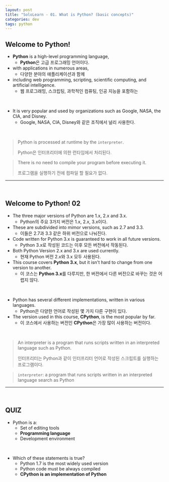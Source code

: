 ```yaml
---
layout: post
title: "SoloLearn - 01. What is Python? (basic concepts)"
categories: dev
tags: python
---
```


## Welcome to Python!

- **Python** is a high-level programming language,
  - **Python**은 고급 프로그래밍 언어이다.
- with applications in numerous areas,
  - 다양한 분야의 애플리케이션과 함께
- including web programming, scripting, scientific computing, and artificial intelligence.
  - 웹 프로그래밍, 스크립팅, 과학적인 컴퓨팅, 인공 지능을 포함하는

<br>

- It is very popular and used by organizations such as Google, NASA, the CIA, and Disney.
  - Google, NASA, CIA, Disney와 같은 조직에서 널리 사용한다.

<br>

>Python is processed at runtime by the `interpreter`.
>
>Python은 인터프리터에 의한 런타임에서 처리된다.

> There is no need to compile your program before executing it.
>
> 프로그램을 실행하기 전에 컴파일 할 필요가 없다.

------

<br>

## Welcome to Python! 02

- The three major versions of Python are 1.x, 2.x and 3.x.
  - Python의 주요 3가지 버전은 1.x, 2.x, 3.x이다.
- These are subdivided into mimor versions, such as 2.7 and 3.3.
  - 이들은 2.7과 3.3 같은 하위 버전으로 나눠진다.
- Code written for Python 3.x is guaranteed to work in all future versions.
  - Python 3.x로 작성된 코드는 이후 모든 버전에서 작동된다.
- Both Python Version 2.x and 3.x are used currently.
  - 현재 Python 버전 2.x와 3.x 모두 사용된다.
- This course covers **Python 3.x**, but it isn't hard to change from one version to another.
  - 이 코스는 **Python 3.x**를 다루지만, 한 버전에서 다른 버전으로 바꾸는 것은 어렵지 않다.

<br>

- Python has several different implementations, written in various languages.
  - Python은 다양한 언어로 작성된 몇 가지 다른 구현이 있다.
- The version used in this course, **CPython**, is the most popular by far.
  - 이 코스에서 사용하는 버전인 **CPython**은 가장 많이 사용하는 버전이다.

<br>

> An interpreter is a program that runs scripts written in an interpreted language such as Python.
>
> 인터프리터는 Python과 같이 인터프리터 언어로 작성된 스크립트를 실행하는 프로그램이다.

> `interpreter`: a program that runs scripts written in an interpreted language search as Python

------

<br>

## QUIZ

- Python is a:
  - Set of editing tools
  - **Programming language**
  - Development environment

<br>

- Which of these statements is true?
  - Python 1.7 is the most widely used version
  - Python code must be always compiled
  - **CPython is an implementation of Python**

<br>
